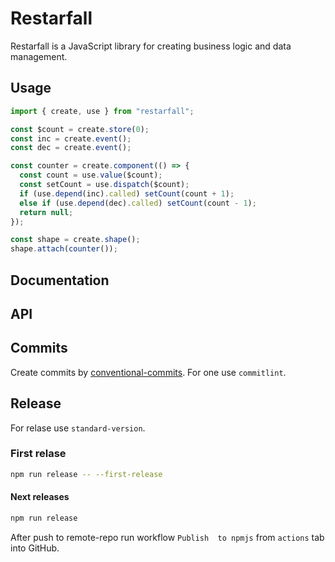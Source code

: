 # Restarfall

Restarfall is a JavaScript library for creating business logic and data management.

## Usage

```ts
import { create, use } from "restarfall";

const $count = create.store(0);
const inc = create.event();
const dec = create.event();

const counter = create.component(() => {
  const count = use.value($count);
  const setCount = use.dispatch($count);
  if (use.depend(inc).called) setCount(count + 1);
  else if (use.depend(dec).called) setCount(count - 1);
  return null;
});

const shape = create.shape();
shape.attach(counter());
```

## Documentation

## API

## Commits

Create commits by [conventional-commits](https://www.conventionalcommits.org/en/v1.0.0/). For one use `commitlint`.

## Release

For relase use `standard-version`.

### First relase

```sh
npm run release -- --first-release
```

#### Next releases

```sh
npm run release
```

After push to remote-repo run workflow `Publish  to npmjs` from `actions` tab into GitHub.
